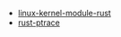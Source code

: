 * [linux-kernel-module-rust](https://github.com/fishinabarrel/linux-kernel-module-rust)
* [rust-ptrace](https://github.com/codius-deprecated/rust-ptrace)
